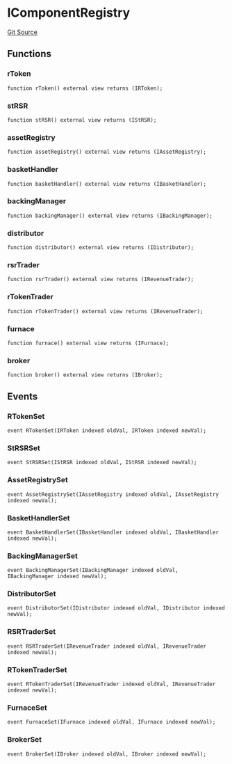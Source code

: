 # IComponentRegistry
[Git Source](https://github.com/larrythecucumber321/protocol/blob/77d337b8595ba96d069ded321419b36a61984170/contracts/interfaces/IMain.sol)


## Functions
### rToken


```solidity
function rToken() external view returns (IRToken);
```

### stRSR


```solidity
function stRSR() external view returns (IStRSR);
```

### assetRegistry


```solidity
function assetRegistry() external view returns (IAssetRegistry);
```

### basketHandler


```solidity
function basketHandler() external view returns (IBasketHandler);
```

### backingManager


```solidity
function backingManager() external view returns (IBackingManager);
```

### distributor


```solidity
function distributor() external view returns (IDistributor);
```

### rsrTrader


```solidity
function rsrTrader() external view returns (IRevenueTrader);
```

### rTokenTrader


```solidity
function rTokenTrader() external view returns (IRevenueTrader);
```

### furnace


```solidity
function furnace() external view returns (IFurnace);
```

### broker


```solidity
function broker() external view returns (IBroker);
```

## Events
### RTokenSet

```solidity
event RTokenSet(IRToken indexed oldVal, IRToken indexed newVal);
```

### StRSRSet

```solidity
event StRSRSet(IStRSR indexed oldVal, IStRSR indexed newVal);
```

### AssetRegistrySet

```solidity
event AssetRegistrySet(IAssetRegistry indexed oldVal, IAssetRegistry indexed newVal);
```

### BasketHandlerSet

```solidity
event BasketHandlerSet(IBasketHandler indexed oldVal, IBasketHandler indexed newVal);
```

### BackingManagerSet

```solidity
event BackingManagerSet(IBackingManager indexed oldVal, IBackingManager indexed newVal);
```

### DistributorSet

```solidity
event DistributorSet(IDistributor indexed oldVal, IDistributor indexed newVal);
```

### RSRTraderSet

```solidity
event RSRTraderSet(IRevenueTrader indexed oldVal, IRevenueTrader indexed newVal);
```

### RTokenTraderSet

```solidity
event RTokenTraderSet(IRevenueTrader indexed oldVal, IRevenueTrader indexed newVal);
```

### FurnaceSet

```solidity
event FurnaceSet(IFurnace indexed oldVal, IFurnace indexed newVal);
```

### BrokerSet

```solidity
event BrokerSet(IBroker indexed oldVal, IBroker indexed newVal);
```

